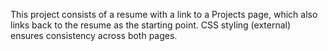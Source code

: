 This project consists of a resume with a link to a Projects page, which also links back to the resume as the starting point. CSS styling (external) ensures consistency across both pages.